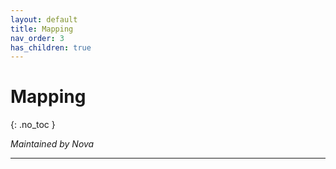 ```yaml
---
layout: default
title: Mapping
nav_order: 3
has_children: true
---
```


# Mapping
{: .no_toc }

*Maintained by Nova*

---





